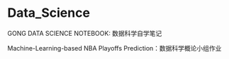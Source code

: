 # Data_Science
 
GONG DATA SCIENCE NOTEBOOK: 数据科学自学笔记

Machine-Learning-based NBA Playoffs Prediction：数据科学概论小组作业
